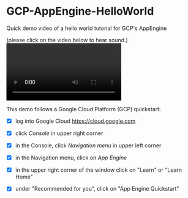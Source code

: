 # GCP-AppEngine-HelloWorld
Quick demo video of a hello world tutorial for GCP's AppEngine 

(please click on the video below to hear sound.)
![demo](https://user-images.githubusercontent.com/38410965/111926274-97acd500-8a82-11eb-8bd4-17b26185dc00.mp4)

This demo follows a Google Cloud Platform (GCP) quickstart:
- [x] log into Google Cloud https://cloud.google.com
- [x] click *Console* in upper right corner
- [x] in the Console, click *Navigation menu* in upper left corner
- [x] in the Navigation menu, click on *App Engine*
- [x] in the upper right corner of the window click on "Learn" or "Learn Home" 
- [x] under "Recommended for you", click on "App Engine Quickstart" 

